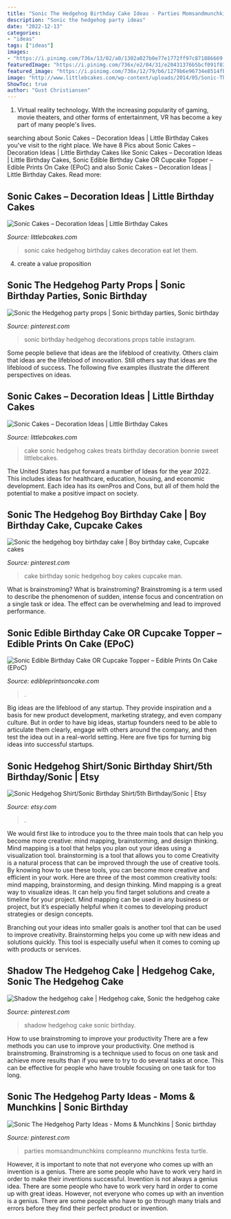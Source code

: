 ```yaml
---
title: "Sonic The Hedgehog Birthday Cake Ideas - Parties Momsandmunchkins Compleanno Munchkins Festa Turtle"
description: "Sonic the hedgehog party ideas"
date: "2022-12-13"
categories:
- "ideas"
tags: ["ideas"]
images:
- "https://i.pinimg.com/736x/13/02/a0/1302a027b0e77e1772ff97c871886669.jpg"
featuredImage: "https://i.pinimg.com/736x/e2/04/31/e20431376b5bcf091f83f7139655c388.jpg"
featured_image: "https://i.pinimg.com/736x/12/79/b6/1279b6e96734e8514fbfa2af041c8c1a.jpg"
image: "http://www.littlebcakes.com/wp-content/uploads/2014/05/Sonic-The-Hedgehog-Birthday-Cake.jpg"
ShowToc: true
author: "Gust Christiansen"
---
```



1. Virtual reality technology. With the increasing popularity of gaming, movie theaters, and other forms of entertainment, VR has become a key part of many people's lives.

	

		
searching about Sonic Cakes – Decoration Ideas | Little Birthday Cakes you've visit to the right place. We have 8 Pics about Sonic Cakes – Decoration Ideas | Little Birthday Cakes like Sonic Cakes – Decoration Ideas | Little Birthday Cakes, Sonic Edible Birthday Cake OR Cupcake Topper – Edible Prints On Cake (EPoC) and also Sonic Cakes – Decoration Ideas | Little Birthday Cakes. Read more:
		
    
## Sonic Cakes – Decoration Ideas | Little Birthday Cakes

<img loading=lazy src="http://www.littlebcakes.com/wp-content/uploads/2014/05/Sonic-The-Hedgehog-Birthday-Cake.jpg" onerror="this.onerror=null;this.src='https://tse4.mm.bing.net/th?id=OIP.3Sy68UgKiYQK4UEI0LJdSwHaGf&amp;pid=15.1';" alt="Sonic Cakes – Decoration Ideas | Little Birthday Cakes">

_Source: littlebcakes.com_

>sonic cake hedgehog birthday cakes decoration eat let them. 

	

4. create a value proposition 

    
## Sonic The Hedgehog Party Props | Sonic Birthday Parties, Sonic Birthday

<img loading=lazy src="https://i.pinimg.com/736x/12/79/b6/1279b6e96734e8514fbfa2af041c8c1a.jpg" onerror="this.onerror=null;this.src='https://tse4.mm.bing.net/th?id=OIP.PgVdfN0o4bvvBT2MpK4bcQHaHm&amp;pid=15.1';" alt="Sonic the Hedgehog party props | Sonic birthday parties, Sonic birthday">

_Source: pinterest.com_

>sonic birthday hedgehog decorations props table instagram. 

	

Some people believe that ideas are the lifeblood of creativity. Others claim that ideas are the lifeblood of innovation. Still others say that ideas are the lifeblood of success. The following five examples illustrate the different perspectives on ideas.

    
## Sonic Cakes – Decoration Ideas | Little Birthday Cakes

<img loading=lazy src="http://www.littlebcakes.com/wp-content/uploads/2014/05/Sonic-Cake.jpg" onerror="this.onerror=null;this.src='https://tse3.mm.bing.net/th?id=OIP.9rgQ_7uMCzavfozHtH7aTQHaFj&amp;pid=15.1';" alt="Sonic Cakes – Decoration Ideas | Little Birthday Cakes">

_Source: littlebcakes.com_

>cake sonic hedgehog cakes treats birthday decoration bonnie sweet littlebcakes. 

	

The United States has put forward a number of Ideas for the year 2022. This includes ideas for healthcare, education, housing, and economic development. Each idea has its ownPros and Cons, but all of them hold the potential to make a positive impact on society.

    
## Sonic The Hedgehog Boy Birthday Cake | Boy Birthday Cake, Cupcake Cakes

<img loading=lazy src="https://i.pinimg.com/originals/7e/da/a6/7edaa60662af73cd11b88fac8bcba367.jpg" onerror="this.onerror=null;this.src='https://tse3.mm.bing.net/th?id=OIP.c9r-MMV9SMVl0oOJWnPsVgHaJ4&amp;pid=15.1';" alt="Sonic the hedgehog boy birthday cake | Boy birthday cake, Cupcake cakes">

_Source: pinterest.com_

>cake birthday sonic hedgehog boy cakes cupcake man. 

	

What is brainstroming?
What is brainstroming? Brainstroming is a term used to describe the phenomenon of sudden, intense focus and concentration on a single task or idea. The effect can be overwhelming and lead to improved performance.

    
## Sonic Edible Birthday Cake OR Cupcake Topper – Edible Prints On Cake (EPoC)

<img loading=lazy src="http://cdn.shopify.com/s/files/1/0788/3321/products/Sonic_round_JPG_grande.jpg?v=1512856665" onerror="this.onerror=null;this.src='https://tse3.mm.bing.net/th?id=OIP.fLH91xkGZbzGauuu1KD99QHaG7&amp;pid=15.1';" alt="Sonic Edible Birthday Cake OR Cupcake Topper – Edible Prints On Cake (EPoC)">

_Source: edibleprintsoncake.com_

>. 

	

Big ideas are the lifeblood of any startup. They provide inspiration and a basis for new product development, marketing strategy, and even company culture. But in order to have big ideas, startup founders need to be able to articulate them clearly, engage with others around the company, and then test the idea out in a real-world setting. Here are five tips for turning big ideas into successful startups.

    
## Sonic Hedgehog Shirt/Sonic Birthday Shirt/5th Birthday/Sonic | Etsy

<img loading=lazy src="https://i.etsystatic.com/22369311/r/il/b4b5eb/2260292037/il_1140xN.2260292037_swlj.jpg" onerror="this.onerror=null;this.src='https://tse2.mm.bing.net/th?id=OIP.dDol4GDLFdiTIj_QJ0gcAQHaJ4&amp;pid=15.1';" alt="Sonic Hedgehog Shirt/Sonic Birthday Shirt/5th Birthday/Sonic | Etsy">

_Source: etsy.com_

>. 

	

We would first like to introduce you to the three main tools that can help you become more creative: mind mapping, brainstorming, and design thinking. Mind mapping is a tool that helps you plan out your ideas using a visualization tool. brainstorming is a tool that allows you to come
Creativity is a natural process that can be improved through the use of creative tools. By knowing how to use these tools, you can become more creative and efficient in your work. Here are three of the most common creativity tools: mind mapping, brainstorming, and design thinking.
Mind mapping is a great way to visualize ideas. It can help you find target solutions and create a timeline for your project. Mind mapping can be used in any business or project, but it’s especially helpful when it comes to developing product strategies or design concepts.

Branching out your ideas into smaller goals is another tool that can be used to improve creativity. Brainstorming helps you come up with new ideas and solutions quickly. This tool is especially useful when it comes to coming up with products or services.

    
## Shadow The Hedgehog Cake | Hedgehog Cake, Sonic The Hedgehog Cake

<img loading=lazy src="https://i.pinimg.com/736x/e2/04/31/e20431376b5bcf091f83f7139655c388.jpg" onerror="this.onerror=null;this.src='https://tse2.mm.bing.net/th?id=OIP.XiDH5QxJCcPd-kbvmu2FaQHaJ3&amp;pid=15.1';" alt="Shadow the hedgehog cake | Hedgehog cake, Sonic the hedgehog cake">

_Source: pinterest.com_

>shadow hedgehog cake sonic birthday. 

	

How to use brainstroming to improve your productivity
There are a few methods you can use to improve your productivity. One method is brainstroming. Brainstroming is a technique used to focus on one task and achieve more results than if you were to try to do several tasks at once. This can be effective for people who have trouble focusing on one task for too long.

    
## Sonic The Hedgehog Party Ideas - Moms &amp; Munchkins | Sonic Birthday

<img loading=lazy src="https://i.pinimg.com/736x/13/02/a0/1302a027b0e77e1772ff97c871886669.jpg" onerror="this.onerror=null;this.src='https://tse1.mm.bing.net/th?id=OIP.kPc2_GUc76zDQ5SK-mVRvgHaLH&amp;pid=15.1';" alt="Sonic The Hedgehog Party Ideas - Moms &amp; Munchkins | Sonic birthday">

_Source: pinterest.com_

>parties momsandmunchkins compleanno munchkins festa turtle. 

	

However, it is important to note that not everyone who comes up with an invention is a genius. There are some people who have to work very hard in order to make their inventions successful.
Invention is not always a genius idea. There are some people who have to work very hard in order to come up with great ideas. However, not everyone who comes up with an invention is a genius. There are some people who have to go through many trials and errors before they find their perfect product or invention.


